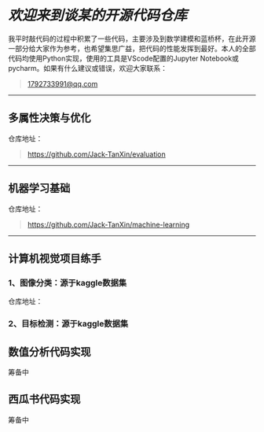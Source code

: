 # ***欢迎来到谈某的开源代码仓库***

我平时敲代码的过程中积累了一些代码，主要涉及到数学建模和蓝桥杯，在此开源一部分给大家作为参考，也希望集思广益，把代码的性能发挥到最好。本人的全部代码均使用Python实现，使用的工具是VScode配置的Jupyter Notebook或pycharm。如果有什么建议或错误，欢迎大家联系：

>1792733991@qq.com

---

## **多属性决策与优化**

仓库地址：
>https://github.com/Jack-TanXin/evaluation

---

## **机器学习基础**

仓库地址：
>https://github.com/Jack-TanXin/machine-learning

---

## **计算机视觉项目练手**

### 1、图像分类：源于kaggle数据集

仓库地址：
>

### 2、目标检测：源于kaggle数据集



## **数值分析代码实现**

筹备中

## **西瓜书代码实现**

筹备中


